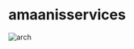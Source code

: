 # amaanisservices
![arch](https://user-images.githubusercontent.com/47326882/186272041-e8befeb6-15a4-44d9-9734-27689fea22d0.jpeg)

